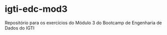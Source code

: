 # igti-edc-mod3
Repositório para os exercícios do Módulo 3 do Bootcamp de Engenharia de Dados do IGTI

